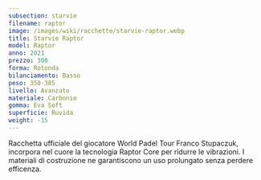 ```yaml
---
subsection: starvie
filename: raptor
image: /images/wiki/racchette/starvie-raptor.webp
title: Starvie Raptor
model: Raptor
anno: 2021
prezzo: 300
forma: Rotonda
bilanciamento: Basso
peso: 350-385
livello: Avanzato
materiale: Carbonio
gomma: Eva Soft
superficie: Ruvida
weight: -15
---
```

Racchetta ufficiale del giocatore World Padel Tour Franco Stupaczuk, incorpora nel cuore la tecnologia Raptor Core per ridurre le vibrazioni. I materiali di costruzione ne garantiscono un uso prolungato senza perdere efficenza.